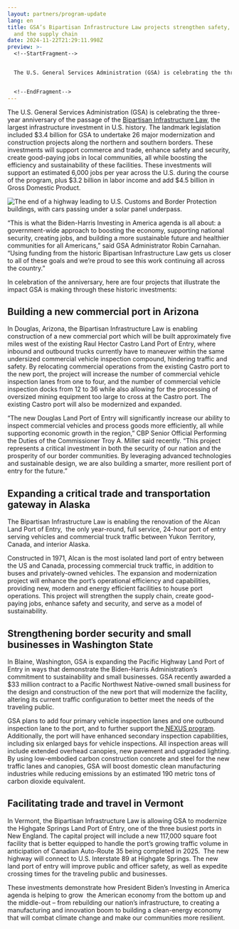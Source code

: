```yaml
---
layout: partners/program-update
lang: en
title: GSA’s Bipartisan Infrastructure Law projects strengthen safety, security,
  and the supply chain
date: 2024-11-22T21:29:11.998Z
preview: >-
  <!--StartFragment-->


  The U.S. General Services Administration (GSA) is celebrating the three-year anniversary of the passage of the [Bipartisan Infrastructure Law](https://www.congress.gov/bill/117th-congress/house-bill/3684), the largest infrastructure investment in U.S. history. 


  <!--EndFragment-->
---
```

<!--StartFragment-->

The U.S. General Services Administration (GSA) is celebrating the three-year anniversary of the passage of the [Bipartisan Infrastructure Law](https://www.congress.gov/bill/117th-congress/house-bill/3684), the largest infrastructure investment in U.S. history. The landmark legislation included $3.4 billion for GSA to undertake 26 major modernization and construction projects along the northern and southern borders. These investments will support commerce and trade, enhance safety and security, create good-paying jobs in local communities, all while boosting the efficiency and sustainability of these facilities. These investments will support an estimated 6,000 jobs per year across the U.S. during the course of the program, plus $3.2 billion in labor income and add $4.5 billion in Gross Domestic Product.

<!--StartFragment-->

![The end of a highway leading to U.S. Customs and Border Protection buildings, with cars passing under a solar panel underpass.](https://www.gsa.gov/system/files/Concept%202%20of%20PacHwy.PNG)

<!--EndFragment-->

“This is what the Biden-Harris Investing in America agenda is all about: a government-wide approach to boosting the economy, supporting national security, creating jobs, and building a more sustainable future and healthier communities for all Americans,” said GSA Administrator Robin Carnahan. “Using funding from the historic Bipartisan Infrastructure Law gets us closer to all of these goals and we’re proud to see this work continuing all across the country.”

In celebration of the anniversary, here are four projects that illustrate the impact GSA is making through these historic investments: 

## **Building a new commercial port in Arizona**

In Douglas, Arizona, the Bipartisan Infrastructure Law is enabling construction of a new commercial port which will be built approximately five miles west of the existing Raul Hector Castro Land Port of Entry, where inbound and outbound trucks currently have to maneuver within the same undersized commercial vehicle inspection compound, hindering traffic and safety. By relocating commercial operations from the existing Castro port to the new port, the project will increase the number of commercial vehicle inspection lanes from one to four, and the number of commercial vehicle inspection docks from 12 to 36 while also allowing for the processing of oversized mining equipment too large to cross at the Castro port. The existing Castro port will also be modernized and expanded.

“The new Douglas Land Port of Entry will significantly increase our ability to inspect commercial vehicles and process goods more efficiently, all while supporting economic growth in the region,” CBP Senior Official Performing the Duties of the Commissioner Troy A. Miller said recently. “This project represents a critical investment in both the security of our nation and the prosperity of our border communities. By leveraging advanced technologies and sustainable design, we are also building a smarter, more resilient port of entry for the future.”

## **Expanding a critical trade and transportation gateway in Alaska**

The Bipartisan Infrastructure Law is enabling the renovation of the Alcan Land Port of Entry,  the only year-round, full service, 24-hour port of entry serving vehicles and commercial truck traffic between Yukon Territory, Canada, and interior Alaska.

Constructed in 1971, Alcan is the most isolated land port of entry between the US and Canada, processing commercial truck traffic, in addition to buses and privately-owned vehicles. The expansion and modernization project will enhance the port’s operational efficiency and capabilities, providing new, modern and energy efficient facilities to house port operations. This project will strengthen the supply chain, create good-paying jobs, enhance safety and security, and serve as a model of sustainability.

## **Strengthening border security and small businesses in Washington State**

In Blaine, Washington, GSA is expanding the Pacific Highway Land Port of Entry in ways that demonstrate the Biden-Harris Administration’s commitment to sustainability and small businesses. GSA recently awarded a $33 million contract to a Pacific Northwest Native-owned small business for the design and construction of the new port that will modernize the facility, altering its current traffic configuration to better meet the needs of the traveling public.

GSA plans to add four primary vehicle inspection lanes and one outbound inspection lane to the port, and to further support the[ NEXUS program](https://www.cbp.gov/travel/trusted-traveler-programs/nexus). Additionally, the port will have enhanced secondary inspection capabilities, including six enlarged bays for vehicle inspections. All inspection areas will include extended overhead canopies, new pavement and upgraded lighting. By using low-embodied carbon construction concrete and steel for the new traffic lanes and canopies, GSA will boost domestic clean manufacturing industries while reducing emissions by an estimated 190 metric tons of carbon dioxide equivalent.

## **Facilitating trade and travel in Vermont**

In Vermont, the Bipartisan Infrastructure Law is allowing GSA to modernize the Highgate Springs Land Port of Entry, one of the three busiest ports in New England. The capital project will include a new 117,000 square foot facility that is better equipped to handle the port’s growing traffic volume in anticipation of Canadian Auto-Route 35 being completed in 2025.  The new highway will connect to U.S. Interstate 89 at Highgate Springs. The new land port of entry will improve public and officer safety, as well as expedite crossing times for the traveling public and businesses.

These investments demonstrate how President Biden’s Investing in America agenda is helping to grow  the American economy from the bottom up and the middle-out – from rebuilding our nation’s infrastructure, to creating a manufacturing and innovation boom to building a clean-energy economy that will combat climate change and make our communities more resilient.

<!--EndFragment-->